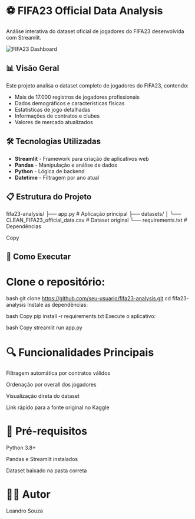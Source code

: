 # ⚽ FIFA23 Official Data Analysis

Análise interativa do dataset oficial de jogadores do FIFA23 desenvolvida com Streamlit.

![FIFA23 Dashboard](https://example.com/fifa23_preview.png) <!-- Adicione uma imagem real se disponível -->

## 📊 Visão Geral

Este projeto analisa o dataset completo de jogadores do FIFA23, contendo:

- Mais de 17.000 registros de jogadores profissionais
- Dados demográficos e características físicas
- Estatísticas de jogo detalhadas
- Informações de contratos e clubes
- Valores de mercado atualizados

## 🛠️ Tecnologias Utilizadas

- **Streamlit** - Framework para criação de aplicativos web
- **Pandas** - Manipulação e análise de dados
- **Python** - Lógica de backend
- **Datetime** - Filtragem por ano atual

## 📋 Estrutura do Projeto

fifa23-analysis/
├── app.py # Aplicação principal
├── datasets/
│ └── CLEAN_FIFA23_official_data.csv # Dataset original
└── requirements.txt # Dependências

Copy

## 🚀 Como Executar

# Clone o repositório:
bash
git clone https://github.com/seu-usuario/fifa23-analysis.git
cd fifa23-analysis
Instale as dependências:

bash
Copy
pip install -r requirements.txt
Execute o aplicativo:

bash
Copy
streamlit run app.py
# 🔍 Funcionalidades Principais
Filtragem automática por contratos válidos

Ordenação por overall dos jogadores

Visualização direta do dataset

Link rápido para a fonte original no Kaggle

# 📌 Pré-requisitos
Python 3.8+

Pandas e Streamlit instalados

Dataset baixado na pasta correta

# 👨‍💻 Autor
Leandro Souza

